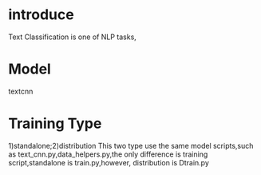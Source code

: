 # introduce
Text Classification is one of NLP tasks,
# Model
textcnn
# Training Type
1)standalone;2)distribution
This two type use the same model scripts,such as text_cnn.py,data_helpers.py,the only difference is training script,standalone is train.py,however, distribution is Dtrain.py
